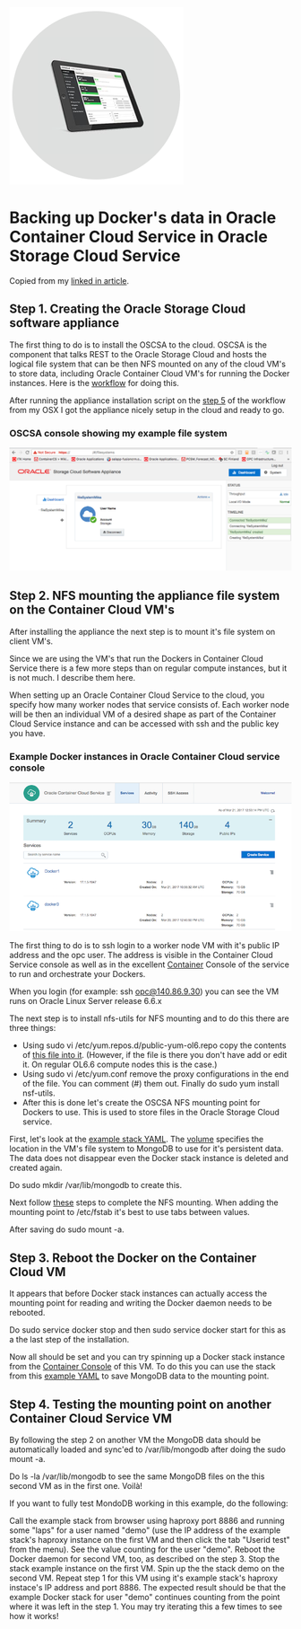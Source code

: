 ![Logo](logo.png)

# Backing up Docker's data in Oracle Container Cloud Service in Oracle Storage Cloud Service

Copied from my <a href="https://www.linkedin.com/pulse/test-mika-rinne">linked in article</a>.

## Step 1. Creating the Oracle Storage Cloud software appliance

The first thing to do is to install the OSCSA to the cloud. OSCSA is the component that talks REST to the Oracle Storage Cloud and hosts the logical file system that can be then NFS mounted on any of the cloud VM's to store data, including Oracle Container Cloud VM's for running the Docker instances. Here is the <a href="http://docs.oracle.com/en/cloud/iaas/storage-appliance-cloud/sfsug/workflow-setting-appliance.html">workflow</a> for doing this.

After running the appliance installation script on the <a href="http://docs.oracle.com/en/cloud/iaas/storage-appliance-cloud/sfsug/provisioning-appliance.html#GUID-0990C0DF-3514-4E58-B2AB-80C1603826B6">step 5</a> of the workflow from my OSX I got the appliance nicely setup in the cloud and ready to go.

### OSCSA console showing my example file system
![Logo](fileSystem.png)

## Step 2. NFS mounting the appliance file system on the Container Cloud VM's

After installing the appliance the next step is to mount it's file system on client VM's.

Since we are using the VM's that run the Dockers in Container Cloud Service there is a few more steps than on regular compute instances, but it is not much. I describe them here.

When setting up an Oracle Container Cloud Service to the cloud, you specify how many worker nodes that service consists of. Each worker node will be then an individual VM of a desired shape as part of the Container Cloud Service instance and can be accessed with ssh and the public key you have.

### Example Docker instances in Oracle Container Cloud service console
![Logo](serviceconsole.png)

The first thing to do is to ssh login to a worker node VM with it's public IP address and the opc user. The address is visible in the Container Cloud Service console as well as in the excellent <a href="http://docs.oracle.com/en/cloud/iaas/container-cloud/contu/accessing-container-console-oracle-container-cloud-service.html#CONTU-GUID-F802EDD4-E193-4921-9018-A09022DB4003">Container</a> Console of the service to run and orchestrate your Dockers.

When you login (for example: ssh opc@140.86.9.30) you can see the VM runs on Oracle Linux Server release 6.6.x

The next step is to install nfs-utils for NFS mounting and to do this there are three things:
<ul>
<li>Using sudo vi /etc/yum.repos.d/public-yum-ol6.repo copy the contents of <a href="public-yum-ol6.repo">this file into it</a>. (However, if the file is there you don't have add or edit it. On regular OL6.6 compute nodes this is the case.)</li>
<li>Using sudo vi /etc/yum.conf remove the proxy configurations in the end of the file. You can comment (#) them out.
Finally do sudo yum install nsf-utils.</li>
<li>After this is done let's create the OSCSA NFS mounting point for Dockers to use. This is used to store files in the Oracle Storage Cloud service.</li>
</ul>

First, let's look at the <a href="fullstack_example.yaml">example stack YAML</a>. The <a href="fullstack_example.yaml#L56">volume</a> specifies the location in the VM's file system to MongoDB to use for it's persistent data. The data does not disappear even the Docker stack instance is deleted and created again.

Do sudo mkdir /var/lib/mongodb to create this.

Next follow <a href="http://docs.oracle.com/en/cloud/iaas/storage-appliance-cloud/sfsug/mounting-appliance-filesystems-client-instances.html">these</a> steps to complete the NFS mounting. When adding the mounting point to /etc/fstab it's best to use tabs between values.

After saving do sudo mount -a.

## Step 3. Reboot the Docker on the Container Cloud VM

It appears that before Docker stack instances can actually access the mounting point for reading and writing the Docker daemon needs to be rebooted.

Do sudo service docker stop and then sudo service docker start for this as a the last step of the installation.

Now all should be set and you can try spinning up a Docker stack instance from the <a href="http://docs.oracle.com/en/cloud/iaas/container-cloud/contu/accessing-container-console-oracle-container-cloud-service.html#CONTU-GUID-F802EDD4-E193-4921-9018-A09022DB4003">Container Console</a> of this VM. To do this you can use the stack from this <a href="http://github.com/mikarinneoracle/sw-appliance/blob/master/fullstack_example.yaml">example YAML</a> to save MongoDB data to the mounting point.

## Step 4. Testing the mounting point on another Container Cloud Service VM

By following the step 2 on another VM the MongoDB data should be automatically loaded and sync'ed to /var/lib/mongodb after doing the sudo mount -a. 

Do ls -la /var/lib/mongodb to see the same MongoDB files on the this second VM as in the first one. Voilà!

If you want to fully test MondoDB working in this example, do the following:

Call the example stack from browser using haproxy port 8886 and running some "laps" for a user named "demo" (use the IP address of the example stack's haproxy instance on the first VM and then click the tab "Userid test" from the menu). See the value counting for the user "demo".
Reboot the Docker daemon for second VM, too, as described on the step 3.
Stop the stack example instance on the first VM.
Spin up the the stack demo on the second VM. Repeat step 1 for this VM using it's example stack's haproxy instace's IP address and port 8886. The expected result should be that the example Docker stack for user "demo" continues counting from the point where it was left in the step 1.
You may try iterating this a few times to see how it works!

